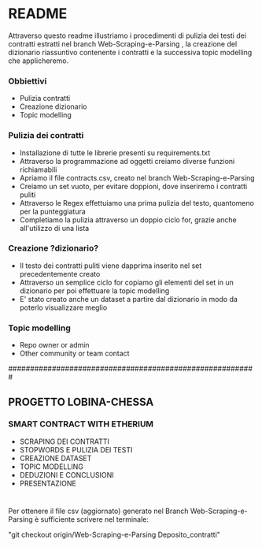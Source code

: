 # README #

Attraverso questo readme illustriamo i procedimenti di pulizia dei testi dei contratti estratti nel branch
Web-Scraping-e-Parsing , la creazione del dizionario riassuntivo contenente i contratti e la successiva topic modelling
che applicheremo.

### Obbiettivi ###

* Pulizia contratti
* Creazione dizionario
* Topic modelling

### Pulizia dei contratti ###

* Installazione di tutte le librerie presenti su requirements.txt
* Attraverso la programmazione ad oggetti creiamo diverse funzioni richiamabili
* Apriamo il file contracts.csv, creato nel branch Web-Scraping-e-Parsing
* Creiamo un set vuoto, per evitare doppioni, dove inseriremo i contratti puliti
* Attraverso le Regex effettuiamo una prima pulizia del testo, quantomeno per la punteggiatura
* Completiamo la pulizia attraverso un doppio ciclo for, grazie anche all'utilizzo di una lista

### Creazione ?dizionario? ###

* Il testo dei contratti puliti viene dapprima inserito nel set precedentemente creato
* Attraverso un semplice ciclo for copiamo gli elementi del set in un dizionario per poi effettuare la topic modelling
* E' stato creato anche un dataset a partire dal dizionario in modo da poterlo visualizzare meglio

### Topic modelling ###

* Repo owner or admin
* Other community or team contact

#########################################################

## PROGETTO LOBINA-CHESSA ##

### SMART CONTRACT WITH ETHERIUM ###
*  SCRAPING DEI CONTRATTI
*  STOPWORDS E PULIZIA DEI TESTI
*  CREAZIONE DATASET
*  TOPIC MODELLING
*  DEDUZIONI E CONCLUSIONI
*  PRESENTAZIONE

# 

Per ottenere il file csv (aggiornato) generato nel Branch Web-Scraping-e-Parsing
è sufficiente scrivere nel terminale:

"git checkout origin/Web-Scraping-e-Parsing Deposito_contratti"



